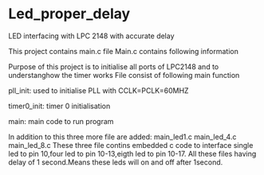 # Led_proper_delay
LED interfacing with LPC 2148 with accurate delay


This project contains main.c file
Main.c contains following information



Purpose of this project is to initialise all ports of LPC2148 and to understanghow the timer works 
File consist of following main function

pll_init: used to initialise PLL with CCLK=PCLK=60MHZ




timer0_init: timer 0 initialisation


main: main code to run program


In addition to this three more file are added:
main_led1.c
main_led_4.c
main_led_8.c
These three file contins embedded c code to interface single led to pin 10,four led to pin 10-13,eigth led to pin 10-17.
All these files having delay of 1 second.Means these leds will on and off after 1second.

